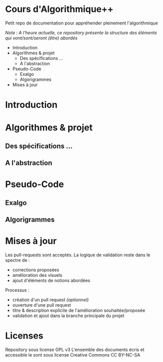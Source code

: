 # Cours d'Algorithmique++

Petit repo de documentation pour appréhender pleinement l'algorithmique

_Note : A l'heure actuelle, ce repository présente la structure des éléments qui vont/sont/seront (être) abordés_

- Introduction
- Algorithmes & projet
  - Des spécifications ...
  - A l'abstraction
- Pseudo-Code
  - Exalgo
  - Algorigrammes
- Mises à jour

# Introduction

# Algorithmes & projet

## Des spécifications ...

## A l'abstraction

# Pseudo-Code

## Exalgo

## Algorigrammes

# Mises à jour

Les pull-requests sont acceptés. La logique de validation reste dans le spectre de :

- corrections proposées
- amélioration des visuels
- ajout d'éléments de notions abordées

Processus :

- création d'un pull request *(optionnel)*
- ouverture d'une pull request
- titre & description explicite de l'amélioration souhaitée/proposée
- validation et ajout dans la branche principale du projet

# Licenses

Repository sous license GPL v3
L'ensemble des documents écris et accessible le sont sous license Creative Commons CC BY-NC-SA
